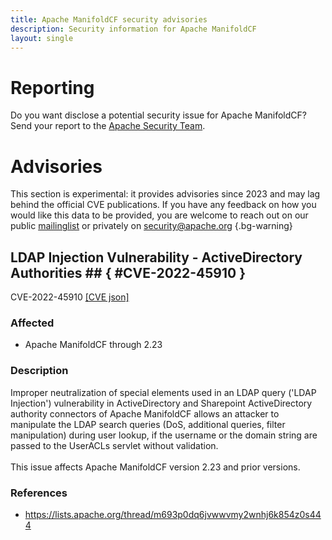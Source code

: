 ```yaml
---
title: Apache ManifoldCF security advisories
description: Security information for Apache ManifoldCF
layout: single
---
```


# Reporting

Do you want disclose a potential security issue for Apache ManifoldCF? Send your report to the  [Apache Security Team](mailto:security@apache.org).

# Advisories

This section is experimental: it provides advisories since 2023 and may lag behind the official CVE publications. If you have any feedback on how you would like this data to be provided, you are welcome to reach out on our public [mailinglist](/mailinglist) or privately on [security@apache.org](mailto:security@apache.org)
{.bg-warning}

## LDAP Injection Vulnerability - ActiveDirectory Authorities ## { #CVE-2022-45910 }

CVE-2022-45910 [\[CVE json\]](./CVE-2022-45910.cve.json)

### Affected

* Apache ManifoldCF through 2.23


### Description

Improper neutralization of special elements used in an LDAP query ('LDAP Injection') vulnerability in ActiveDirectory and Sharepoint ActiveDirectory authority connectors of Apache ManifoldCF allows an attacker to manipulate the LDAP search queries (DoS, additional queries, filter manipulation) during user lookup, if the username or the domain string are passed to the UserACLs servlet without validation.<br><br>This issue affects Apache ManifoldCF version 2.23 and prior versions.

### References
* https://lists.apache.org/thread/m693p0dq6jvwwvmy2wnhj6k854z0s444
